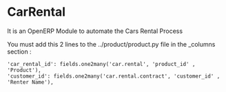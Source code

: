 CarRental
=========

It is an OpenERP Module to automate the Cars Rental Process

You must add this 2 lines to the ../product/product.py file in the _columns section :

    'car_rental_id': fields.one2many('car.rental', 'product_id' , 'Product'),
  	'customer_id': fields.one2many('car.rental.contract', 'customer_id' , 'Renter Name'),
    
